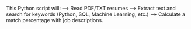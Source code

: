 This Python script will:
 --> Read PDF/TXT resumes
 --> Extract text and search for keywords (Python, SQL, Machine Learning, etc.)
 --> Calculate a match percentage with job descriptions.
